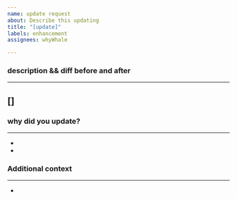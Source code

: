 ```yaml
---
name: update request
about: Describe this updating
title: "[update]"
labels: enhancement
assignees: whyWhale

---
```


### description && diff before and after
---
[]
-

### why did you update?

---
-
-

### Additional context

---

-
